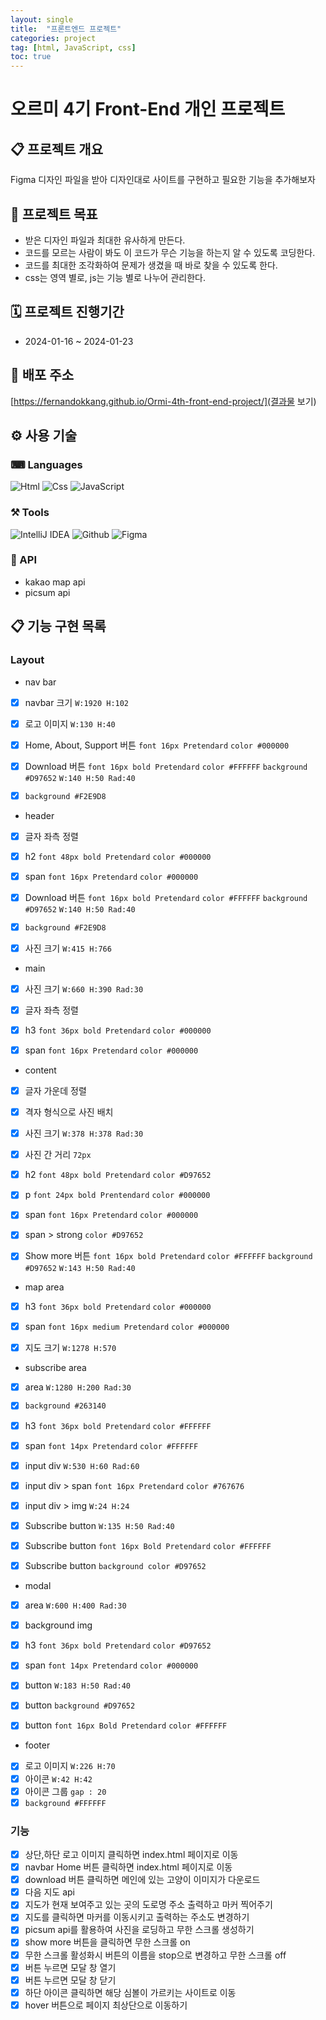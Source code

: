 ```yaml
---
layout: single
title:  "프론트엔드 프로젝트"
categories: project
tag: [html, JavaScript, css]
toc: true
---
```


# 오르미 4기 Front-End 개인 프로젝트

## 📋 프로젝트 개요

Figma 디자인 파일을 받아 디자인대로 사이트를 구현하고 필요한 기능을 추가해보자

## 🚩 프로젝트 목표
- 받은 디자인 파일과 최대한 유사하게 만든다.
- 코드를 모르는 사람이 봐도 이 코드가 무슨 기능을 하는지 알 수 있도록 코딩한다.
- 코드를 최대한 조각화하여 문제가 생겼을 때 바로 찾을 수 있도록 한다.
- css는 영역 별로, js는 기능 별로 나누어 관리한다.

## 🗓 프로젝트 진행기간
- 2024-01-16 ~ 2024-01-23

## 🔗 배포 주소
[https://fernandokkang.github.io/Ormi-4th-front-end-project/](결과물 보기)

## ⚙ 사용 기술

### ⌨ Languages
![Html](https://img.shields.io/badge/Html5-E34F26?style=plastic&logo=Html5&logoColor=white)
![Css](https://img.shields.io/badge/Css3-1572B6?style=plastic&logo=Css3&logoColor=white)
![JavaScript](https://img.shields.io/badge/JavaScript-F7DF1E?style=plastic&logo=Javascript&logoColor=white)

### ⚒ Tools
![IntelliJ IDEA](https://img.shields.io/badge/IntelliJ%20IDEA-000000?style=plastic&logo=IntelliJ%20IDEA&logoColor=white)
![Github](https://img.shields.io/badge/GitHub-181717?style=plastic&logo=GitHub&logoColor=white)
![Figma](https://img.shields.io/badge/Figma-D97652?style=plastic&logo=Figma&logoColor=white)

### 🔧 API
- kakao map api
- picsum api

## 📋 기능 구현 목록

### Layout
- nav bar
- [x] navbar 크기 `W:1920 H:102`
- [x] 로고 이미지 `W:130 H:40`
- [x] Home, About, Support 버튼 `font 16px Pretendard` `color #000000`
- [x] Download 버튼 `font 16px bold Pretendard` `color #FFFFFF`
  `background #D97652` `W:140 H:50 Rad:40`
- [x] `background #F2E9D8`


- header
- [x] 글자 좌측 정렬
- [x] h2 `font 48px bold Pretendard` `color #000000`
- [x] span `font 16px Pretendard` `color #000000`
- [x] Download 버튼 `font 16px bold Pretendard` `color #FFFFFF`
  `background #D97652` `W:140 H:50 Rad:40`
- [x] `background #F2E9D8`
- [x] 사진 크기 `W:415 H:766`


- main
- [x] 사진 크기 `W:660 H:390 Rad:30`
- [x] 글자 좌측 정렬
- [x] h3 `font 36px bold Pretendard` `color #000000`
- [x] span `font 16px Pretendard` `color #000000`


- content
- [x] 글자 가운데 정렬
- [x] 격자 형식으로 사진 배치
- [x] 사진 크기 `W:378 H:378 Rad:30`
- [x] 사진 간 거리 `72px`
- [x] h2 `font 48px bold Pretendard` `color #D97652`
- [x] p `font 24px bold Prentendard` `color #000000`
- [x] span `font 16px Pretendard` `color #000000`
- [x] span > strong `color #D97652`
- [x] Show more 버튼 `font 16px bold Pretendard` `color #FFFFFF`
  `background #D97652` `W:143 H:50 Rad:40`


- map area
- [x] h3 `font 36px bold Pretendard` `color #000000`
- [x] span `font 16px medium Pretendard` `color #000000`
- [x] 지도 크기 `W:1278 H:570`


- subscribe area
- [x] area `W:1280 H:200 Rad:30`
- [x] `background #263140`
- [x] h3 `font 36px bold Pretendard` `color #FFFFFF`
- [x] span `font 14px Pretendard` `color #FFFFFF`
- [x] input div `W:530 H:60 Rad:60`
- [x] input div > span `font 16px Pretendard` `color #767676`
- [x] input div > img `W:24 H:24`
- [x] Subscribe button `W:135 H:50 Rad:40`
- [x] Subscribe button `font 16px Bold Pretendard` `color #FFFFFF`
- [x] Subscribe button `background color #D97652`


- modal
- [x] area `W:600 H:400 Rad:30`
- [x] background img
- [x] h3 `font 36px bold Pretendard` `color #D97652`
- [x] span `font 14px Pretendard` `color #000000`
- [x] button `W:183 H:50 Rad:40`
- [x] button `background #D97652`
- [x] button `font 16px Bold Pretendard` `color #FFFFFF`


- footer
- [x] 로고 이미지 `W:226 H:70`
- [x] 아이콘 `W:42 H:42`
- [x] 아이콘 그룹 `gap : 20`
- [x] `background #FFFFFF`

### 기능
- [x] 상단,하단 로고 이미지 클릭하면 index.html 페이지로 이동
- [x] navbar Home 버튼 클릭하면 index.html 페이지로 이동
- [x] download 버튼 클릭하면 메인에 있는 고양이 이미지가 다운로드
- [x] 다음 지도 api
- [x] 지도가 현재 보여주고 있는 곳의 도로명 주소 출력하고 마커 찍어주기
- [x] 지도를 클릭하면 마커를 이동시키고 출력하는 주소도 변경하기
- [x] picsum api를 활용하여 사진을 로딩하고 무한 스크롤 생성하기
- [x] show more 버튼을 클릭하면 무한 스크롤 on
- [x] 무한 스크롤 활성화시 버튼의 이름을 stop으로 변경하고 무한 스크롤 off
- [x] 버튼 누르면 모달 창 열기
- [x] 버튼 누르면 모달 창 닫기
- [x] 하단 아이콘 클릭하면 해당 심볼이 가르키는 사이트로 이동
- [x] hover 버튼으로 페이지 최상단으로 이동하기
